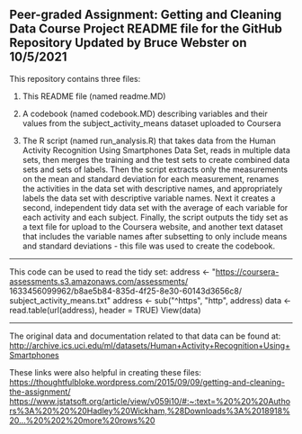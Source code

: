 Peer-graded Assignment: Getting and Cleaning Data Course Project
README file for the GitHub Repository
Updated by Bruce Webster on 10/5/2021
----------------------------------------------------------------

This repository contains three files:

1) This README file (named readme.MD)

2) A codebook (named codebook.MD) describing variables and their values from the
   subject_activity_means dataset uploaded to Coursera

3) The R script (named run_analysis.R) that takes data from the Human Activity 
   Recognition Using Smartphones Data Set, reads in multiple data sets, then
   merges the training and the test sets to create combined data sets and sets
   of labels. Then the script extracts only the measurements on the mean and 
   standard deviation for each measurement, renames the activities in the data
   set with descriptive names, and appropriately labels the data set with 
   descriptive variable names. Next it creates a second, independent tidy data
   set with the average of each variable for each activity and each subject.
   Finally, the script outputs the tidy set as a text file for upload to the
   Coursera website, and another text dataset that includes the variable names
   after subsetting to only include means and standard deviations - this file
   was used to create the codebook.

-----------------------------------------------------------------
   
This code can be used to read the tidy set:
   address <- "https://coursera-assessments.s3.amazonaws.com/assessments/
               1633456099962/b8ae5b84-835d-4f25-8e30-60143d3656c8/
               subject_activity_means.txt"
   address <- sub("^https", "http", address)
   data <- read.table(url(address), header = TRUE)
   View(data)
   
-----------------------------------------------------------------

The original data and documentation related to that data can be found at:
http://archive.ics.uci.edu/ml/datasets/Human+Activity+Recognition+Using+Smartphones

These links were also helpful in creating these files:
https://thoughtfulbloke.wordpress.com/2015/09/09/getting-and-cleaning-the-assignment/
https://www.jstatsoft.org/article/view/v059i10/#:~:text=%20%20%20Authors%3A%20%20%20Hadley%20Wickham,%28Downloads%3A%2018918%20...%20%202%20more%20rows%20